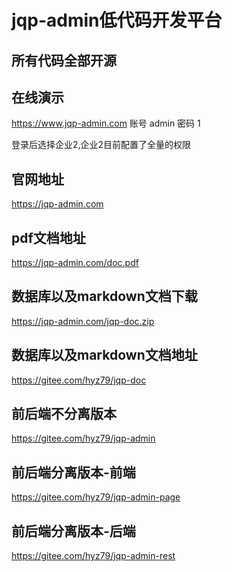 # jqp-admin低代码开发平台

## 所有代码全部开源

## 在线演示
https://www.jqp-admin.com
账号 admin
密码 1

登录后选择企业2,企业2目前配置了全量的权限

## 官网地址 
https://jqp-admin.com

## pdf文档地址 
https://jqp-admin.com/doc.pdf

## 数据库以及markdown文档下载
https://jqp-admin.com/jqp-doc.zip

## 数据库以及markdown文档地址
https://gitee.com/hyz79/jqp-doc

## 前后端不分离版本
https://gitee.com/hyz79/jqp-admin

## 前后端分离版本-前端
https://gitee.com/hyz79/jqp-admin-page

## 前后端分离版本-后端
https://gitee.com/hyz79/jqp-admin-rest

